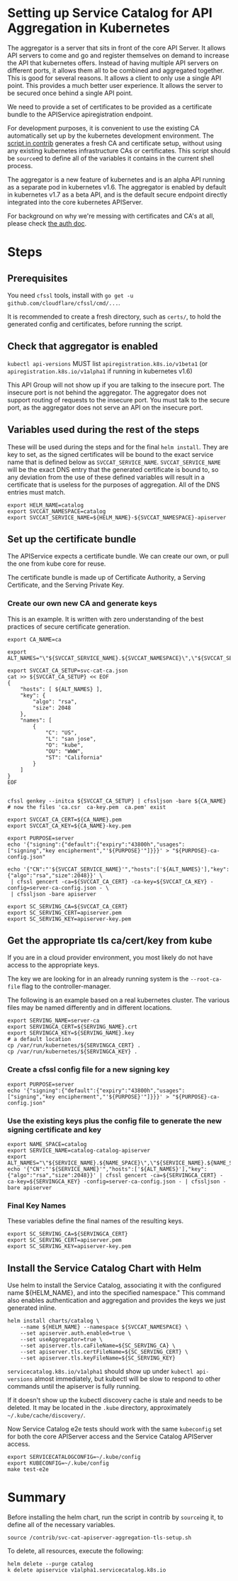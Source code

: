 
# Setting up Service Catalog for API Aggregation in Kubernetes

The aggregator is a server that sits in front of the core API
Server. It allows API servers to come and go and register themselves
on demand to increase the API that kubernetes offers. Instead of
having multiple API servers on different ports, it allows them all to
be combined and aggregated together. This is good for several
reasons. It allows a client to only use a single API point. This
provides a much better user experience. It allows the server to be
secured once behind a single API point.

We need to provide a set of certificates to be provided as a
certificate bundle to the APIService apiregistration endpoint.

For development purposes, it is convenient to use the existing CA
automatically set up by the kubernetes development environment. The
[script in contrib](../contrib/svc-cat-apiserver-aggregation-tls-setup.sh)
generates a fresh CA and certificate setup, without using any existing
kubernetes infrastructure CAs or certificates. This script should be
`source`ed to define all of the variables it contains in the current
shell process.

The aggregator is a new feature of kubernetes and is an alpha API
running as a separate pod in kubernetes v1.6. The aggregator is
enabled by default in kubernetes v1.7 as a beta API, and is the
default secure endpoint directly integrated into the core kubernetes
APIServer.

For background on why we're messing with certificates and CA's at all,
please check [the auth doc](auth.md).

# Steps

## Prerequisites
You need `cfssl` tools, install with `go get -u github.com/cloudflare/cfssl/cmd/...`.

It is recommended to create a fresh directory, such as `certs/`, to
hold the generated config and certificates, before running the script.

## Check that aggregator is enabled

`kubectl api-versions` MUST list `apiregistration.k8s.io/v1beta1` (or
`apiregistration.k8s.io/v1alpha1` if running in kubernetes v1.6)

This API Group will not show up if you are talking to the insecure
port. The insecure port is not behind the aggregator. The aggregator
does not support routing of requests to the insecure port. You must
talk to the secure port, as the aggregator does not serve an API on
the insecure port.

## Variables used during the rest of the steps

These will be used during the steps and for the final `helm
install`. They are key to set, as the signed certificates will be
bound to the exact service name that is defined below as
`SVCCAT_SERVICE_NAME`. `SVCCAT_SERVICE_NAME` will be the exact DNS
entry that the generated certificate is bound to, so any deviation
from the use of these defined variables will result in a certificate
that is useless for the purposes of aggregation. All of the DNS
entries must match.

```
export HELM_NAME=catalog
export SVCCAT_NAMESPACE=catalog
export SVCCAT_SERVICE_NAME=${HELM_NAME}-${SVCCAT_NAMESPACE}-apiserver
```

## Set up the certificate bundle

The APIService expects a certificate bundle. We can create our own, or
pull the one from kube core for reuse.

The certificate bundle is made up of Certificate Authority, a Serving
Certificate, and the Serving Private Key.

### Create our own new CA and generate keys

This is an example. It is written with zero understanding of the best
practices of secure certificate generation.

```
export CA_NAME=ca

export ALT_NAMES="\"${SVCCAT_SERVICE_NAME}.${SVCCAT_NAMESPACE}\",\"${SVCCAT_SERVICE_NAME}.${SVCCAT_NAMESPACE}.svc"\"

export SVCCAT_CA_SETUP=svc-cat-ca.json
cat >> ${SVCCAT_CA_SETUP} << EOF
{
    "hosts": [ ${ALT_NAMES} ],
    "key": {
        "algo": "rsa",
        "size": 2048
    },
    "names": [
        {
            "C": "US",
            "L": "san jose",
            "O": "kube",
            "OU": "WWW",
            "ST": "California"
        }
    ]
}
EOF


cfssl genkey --initca ${SVCCAT_CA_SETUP} | cfssljson -bare ${CA_NAME}
# now the files 'ca.csr  ca-key.pem  ca.pem' exist

export SVCCAT_CA_CERT=${CA_NAME}.pem
export SVCCAT_CA_KEY=${CA_NAME}-key.pem

export PURPOSE=server
echo '{"signing":{"default":{"expiry":"43800h","usages":["signing","key encipherment","'${PURPOSE}'"]}}}' > "${PURPOSE}-ca-config.json"

echo '{"CN":"'${SVCCAT_SERVICE_NAME}'","hosts":['${ALT_NAMES}'],"key":{"algo":"rsa","size":2048}}' \
 | cfssl gencert -ca=${SVCCAT_CA_CERT} -ca-key=${SVCCAT_CA_KEY} -config=server-ca-config.json - \
 | cfssljson -bare apiserver

export SC_SERVING_CA=${SVCCAT_CA_CERT}
export SC_SERVING_CERT=apiserver.pem
export SC_SERVING_KEY=apiserver-key.pem
```

## Get the appropriate tls ca/cert/key from kube

If you are in a cloud provider environment, you most likely do not
have access to the appropriate keys.

The key we are looking for in an already running system is the
`--root-ca-file` flag to the controller-manager.

The following is an example based on a real kubernetes cluster. The
various files may be named differently and in different locations.


```
export SERVING_NAME=server-ca
export SERVINGCA_CERT=${SERVING_NAME}.crt
export SERVINGCA_KEY=${SERVING_NAME}.key
# a default location
cp /var/run/kubernetes/${SERVINGCA_CERT} .
cp /var/run/kubernetes/${SERVINGCA_KEY} .
```

### Create a cfssl config file for a new signing key

```
export PURPOSE=server
echo '{"signing":{"default":{"expiry":"43800h","usages":["signing","key encipherment","'${PURPOSE}'"]}}}' > "${PURPOSE}-ca-config.json"
```

### Use the existing keys plus the config file to generate the new signing certificate and key

```
export NAME_SPACE=catalog
export SERVICE_NAME=catalog-catalog-apiserver
export ALT_NAMES="\"${SERVICE_NAME}.${NAME_SPACE}\",\"${SERVICE_NAME}.${NAME_SPACE}.svc"\"
echo '{"CN":"'${SERVICE_NAME}'","hosts":['${ALT_NAMES}'],"key":{"algo":"rsa","size":2048}}' | cfssl gencert -ca=${SERVINGCA_CERT} -ca-key=${SERVINGCA_KEY} -config=server-ca-config.json - | cfssljson -bare apiserver
```

### Final Key Names

These variables define the final names of the resulting keys.

```
export SC_SERVING_CA=${SERVINGCA_CERT}
export SC_SERVING_CERT=apiserver.pem
export SC_SERVING_KEY=apiserver-key.pem
```

## Install the Service Catalog Chart with Helm

Use helm to install the Service Catalog, associating it with the
configured name ${HELM_NAME}, and into the specified namespace." This
command also enables authentication and aggregation and provides the
keys we just generated inline.

```
helm install charts/catalog \
    --name ${HELM_NAME} --namespace ${SVCCAT_NAMESPACE} \
    --set apiserver.auth.enabled=true \
    --set useAggregator=true \
    --set apiserver.tls.caFileName=${SC_SERVING_CA} \
    --set apiserver.tls.certFileName=${SC_SERVING_CERT} \
    --set apiserver.tls.keyFileName=${SC_SERVING_KEY}
``` 

`servicecatalog.k8s.io/v1alpha1` should show up under `kubectl
api-versions` almost immediately, but kubectl will be slow to respond
to other commands until the apiserver is fully running.

If it doesn't show up the kubectl discovery cache is stale and needs
to be deleted. It may be located in the `.kube` directory,
approximately `~/.kube/cache/discovery/`.

Now Service Catalog e2e tests should work with the same `kubeconfig` set
for both the core APIServer access and the Service Catalog APIServer
access.

```
export SERVICECATALOGCONFIG=~/.kube/config
export KUBECONFIG=~/.kube/config
make test-e2e
```

# Summary

Before installing the helm chart, run the script in contrib by
`source`ing it, to define all of the necessary variables.

```shell
source /contrib/svc-cat-apiserver-aggregation-tls-setup.sh
```

To delete, all resources, execute the following:

```console
helm delete --purge catalog
k delete apiservice v1alpha1.servicecatalog.k8s.io
```
